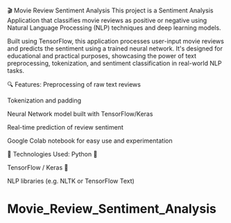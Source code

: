 🎬 Movie Review Sentiment Analysis
This project is a Sentiment Analysis Application that classifies movie reviews as positive or negative using Natural Language Processing (NLP) techniques and deep learning models.

Built using TensorFlow, this application processes user-input movie reviews and predicts the sentiment using a trained neural network. It's designed for educational and practical purposes, showcasing the power of text preprocessing, tokenization, and sentiment classification in real-world NLP tasks.

🔍 Features:
Preprocessing of raw text reviews

Tokenization and padding

Neural Network model built with TensorFlow/Keras

Real-time prediction of review sentiment

Google Colab notebook for easy use and experimentation

🧠 Technologies Used:
Python 🐍

TensorFlow / Keras 🤖

NLP libraries (e.g. NLTK or TensorFlow Text)

# Movie_Review_Sentiment_Analysis
